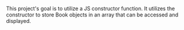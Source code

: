 This project's goal is to utilize a JS constructor function. It utilizes the constructor to store Book objects in an array that can be accessed and displayed. 